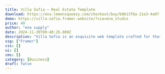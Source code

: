 ```yaml
---
title: Villa Sofia — Real Estate Template
download: https://ena.lemonsqueezy.com/checkout/buy/b0613f8a-21e3-4a07-a429-e6244734de83
demo: https://villa-sofia.framer.website/?via=ena_studio
price: 49
author: "ena supply"
date: 2024-11-30T09:48:28.800Z
description: "Villa Sofia is an exquisite web template crafted for those seeking a blend of elegance, functionality, and versatility. Tailored specifically for property owners, real estate agents, and creative professionals, this template offers a seamless and visually stunning platform to showcase your offerings."
ssg: ["Framer"]
css: []
ui: []
cms: []
category: [Business]
draft: false
---
```

